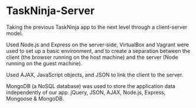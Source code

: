 # TaskNinja-Server
Taking the previous TaskNinja app to the next level through a client-server model.

Used Node.js and Express on the server-side, VirtualBox and Vagrant were used to set up a basic environment, and to create a separation between the client (the browser running on the host machine) and the server (Node running on the guest machine). 

Used AJAX, JavaScript objects, and JSON to link the client to the server.

MongoDB (a NoSQL database) was used to store the application data independently of our app.
jQuery, JSON, AJAX, Node.js, Express, Mongoose & MongoDB.
